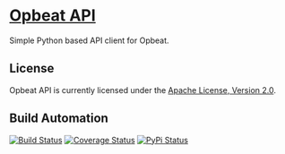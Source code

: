 # [Opbeat API](http://opbeat_api.hive.pt)

Simple Python based API client for Opbeat.

## License

Opbeat API is currently licensed under the [Apache License, Version 2.0](http://www.apache.org/licenses/).

## Build Automation

[![Build Status](https://travis-ci.org/hivesolutions/opbeat_api.svg?branch=master)](https://travis-ci.org/hivesolutions/opbeat_api)
[![Coverage Status](https://coveralls.io/repos/hivesolutions/opbeat_api/badge.svg?branch=master)](https://coveralls.io/r/hivesolutions/opbeat_api?branch=master)
[![PyPi Status](https://img.shields.io/pypi/v/opbeat_api.svg)](https://pypi.python.org/pypi/opbeat_api)
